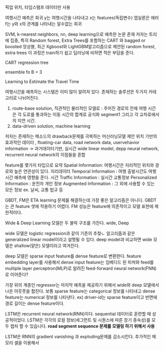 
픽업 위치, 타임스탬프 데이터만 사용

여행시간 예측은 회귀
y는 여행시간을 나타내고 x는 features(독립변수)
엡실론은 에러 f는 y와 x의 관계를 나타내는 알수없는 회귀

SVM, k-nearest neighbors, nn, deep learning으로 예측한 논문 존재
저자는 트리에 집중, 특히 Random forest, Extra Trees를 포함하는 CART 와 bagged or boosted 앙상블, 
최근 Xgboost와 LightGBM알고리즘으로 제안된 random forest, extra trees
이 과정은 train하기 쉽고 딥러닝에 비하면 적은 부담을 준다.

CART regression tree

ensemble fo B = 3 



Learning to Estimate the Travel Time

여행시간을 예측하는 시스템은 이미 많이 알려져 있다. 
존재하는 솔루션은 두가지 카테고리로 나뉘어진다.
1. route-base solution, 직관적인 물리적인 모델로 : 주어진 경로의 전체 여행 시간은 각 도로를 통과하는 이동 시간의 합계로 공식화 segment1 그리고 각 교차로에서의 지연 시간.
2. data-driven solution, machine learning

저자는 존재하는 메소드의 drawback문제를 극복하는 머신러닝모델 제안
위치 기반의 효과적인 데이터 , floating-car data, road network data, uservehavior information -> 과거데이터기반, 실시간
wide linear model, depp neural network, recurrent neural network의 이점들을 혼합

feature를 몇가지 타입으로 요약
Spatial Information: 여행시간은 지리적인 위치와 경로와 높은 연관성이 있다. 지리데이터
Temporal Information : 여행 출발시간도 여행시간 예측에 영향을 준다. 시간 
Traffic Information : 실시간 교통정보 
Personalized Information : 운전자 개인 정보
Augmented Information : 그 외에 사용할 수 있는 모든 정보 ex. 날씨, 교통 법규 등 

GBDT, FM은 ETA learning 문제를 해결하는데 가장 좋은 알고리즘은 아니다.
GBDT는 큰 feature 셋에 적용하기 어렵다. FM 성능은 feature에 의존적이고 모델 표현에 제한적이다.

Wide & Deep Learning
모델은 두 블락 구조를 가진다. wide, Deep

wide 모델은 logistic regression과 같이 기존의 추첮ㄴ 알고리즘과 같은 generalized linear model이라고 설명될 수 있다.
deep model과 비교하면 wide 모델은 shallow(얕은) 모델이라고 여겨진다.

deep 모델은 sparse input feature를 dense feature로 변환한다. feature embedding layer를 사용해서 
dense input feature는 임베디드 된 피쳐와 feed를 multiple layer perceptron(MLP)로 알려진 feed-forward neural network(FNN)로 이어준다? 

가장 위의 계층인 regressor는 마지막 예측을 제공하기 위해서 wide와 deep 모델에서 나온 아웃풋을 합친다.
보통 sparse feature는 categorical 정보를 나타내고 dense feature는 numerical 정보를 나타낸다. ex) driver-id는 sparse feature이고 반면에 경로 길이는 dense feature이다.

LSTM은 recurrent neural network(RNN)이다. sequential 데이터로 훈련할 때 성공적이었다. 
LSTM은 각각의 로컬 정보(세그먼트 및 시퀀스에 따른 장기 종속성)를 모두 캡처 할 수 있습니다.
**road segment sequence 문제를 모델링 하기 위해서 사용**

LSTM은 RNN의 gradient vanishing 과 exploding문제를 감소시킨다.  추가적인 메모리 셀을 이용해서 











